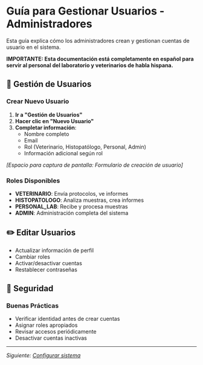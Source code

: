 # Guía para Gestionar Usuarios - Administradores

Esta guía explica cómo los administradores crean y gestionan cuentas de usuario en el sistema.

**IMPORTANTE: Esta documentación está completamente en español para servir al personal del laboratorio y veterinarios de habla hispana.**

## 👥 Gestión de Usuarios

### Crear Nuevo Usuario

1. **Ir a "Gestión de Usuarios"**
2. **Hacer clic en "Nuevo Usuario"**
3. **Completar información**:
   - Nombre completo
   - Email
   - Rol (Veterinario, Histopatólogo, Personal, Admin)
   - Información adicional según rol

_[Espacio para captura de pantalla: Formulario de creación de usuario]_

### Roles Disponibles
- **VETERINARIO**: Envía protocolos, ve informes
- **HISTOPATOLOGO**: Analiza muestras, crea informes
- **PERSONAL_LAB**: Recibe y procesa muestras
- **ADMIN**: Administración completa del sistema

## ✏️ Editar Usuarios

- Actualizar información de perfil
- Cambiar roles
- Activar/desactivar cuentas
- Restablecer contraseñas

## 🔐 Seguridad

### Buenas Prácticas
- Verificar identidad antes de crear cuentas
- Asignar roles apropiados
- Revisar accesos periódicamente
- Desactivar cuentas inactivas

---

*Siguiente: [Configurar sistema](system-settings.md)*
